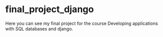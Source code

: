 # final_project_django

Here you can see my final project for the course Developing applications with SQL databases and django.
